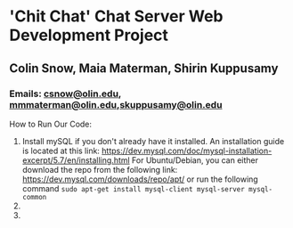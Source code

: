 # 'Chit Chat' Chat Server Web Development Project
## Colin Snow, Maia Materman, Shirin Kuppusamy
### Emails: csnow@olin.edu, mmmaterman@olin.edu,skuppusamy@olin.edu

How to Run Our Code: 
1. Install mySQL if you don't already have it installed. An installation guide is located at this link: https://dev.mysql.com/doc/mysql-installation-excerpt/5.7/en/installing.html
For Ubuntu/Debian, you can either download the repo from the following link: https://dev.mysql.com/downloads/repo/apt/ or run the following command ```sudo apt-get install mysql-client mysql-server mysql-common```
2. 
3. 
